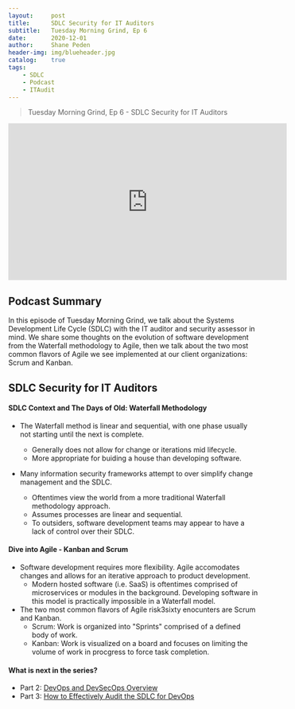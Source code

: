 ```yaml
---
layout: 	post
title:  	SDLC Security for IT Auditors
subtitle: 	Tuesday Morning Grind, Ep 6
date:   	2020-12-01
author: 	Shane Peden
header-img: img/blueheader.jpg
catalog: 	true
tags:
    - SDLC
    - Podcast
    - ITAudit
---
```


> Tuesday Morning Grind, Ep 6 - SDLC Security for IT Auditors

<iframe width="560" height="315" src="https://www.youtube.com/embed/njHP5ZUtC-c" frameborder="0" allow="accelerometer; autoplay; clipboard-write; encrypted-media; gyroscope; picture-in-picture" allowfullscreen></iframe>

## Podcast Summary
In this episode of Tuesday Morning Grind, we talk about the Systems Development Life Cycle (SDLC) with the IT auditor and security assessor in mind. We share some thoughts on the evolution of software development from the Waterfall methodology to Agile, then we talk about the two most common flavors of Agile we see implemented at our client organizations: Scrum and Kanban.


## SDLC Security for IT Auditors

#### SDLC Context and The Days of Old: Waterfall Methodology ####
+ The Waterfall method is linear and sequential, with one phase usually not starting until the next is complete.
	- Generally does not allow for change or iterations mid lifecycle.
	- More appropriate for buiding a house than developing software.

+ Many information security frameworks attempt to over simplify change management and the SDLC.
	- Oftentimes view the world from a more traditional Waterfall methodology approach.
	- Assumes processes are linear and sequential.
	- To outsiders, software development teams may appear to have a lack of control over their SDLC.

#### Dive into Agile - Kanban and Scrum ####
+ Software development requires more flexibility. Agile accomodates changes and allows for an iterative approach to product development.
	- Modern hosted software (i.e. SaaS) is oftentimes comprised of microservices or modules in the background. Developing software in this model is practically impossible in a Waterfall model.
+ The two most common flavors of Agile risk3sixty enocunters are Scrum and Kanban.
	- Scrum: Work is organized into "Sprints" comprised of a defined body of work.
	- Kanban: Work is visualized on a board and focuses on limiting the volume of work in procgress to force task completion.


#### What is next in the series? ####
- Part 2: [DevOps and DevSecOps Overview](https://r3s-shane.github.io/2020/12/08/tmg-episode-7/)
- Part 3: [How to Effectively Audit the SDLC for DevOps](https://r3s-shane.github.io/2020/12/15/tmg-episode-8/)
